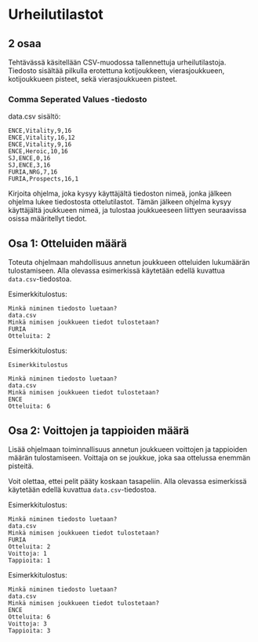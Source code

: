 # Urheilutilastot

## 2 osaa

Tehtävässä käsitellään CSV-muodossa tallennettuja urheilutilastoja.
Tiedosto sisältää pilkulla erotettuna kotijoukkeen, vierasjoukkueen,
kotijoukkueen pisteet, sekä vierasjoukkueen pisteet.

### Comma Seperated Values -tiedosto

data.csv sisältö:

```
ENCE,Vitality,9,16
ENCE,Vitality,16,12
ENCE,Vitality,9,16
ENCE,Heroic,10,16
SJ,ENCE,0,16
SJ,ENCE,3,16
FURIA,NRG,7,16
FURIA,Prospects,16,1
```

Kirjoita ohjelma, joka kysyy käyttäjältä tiedoston nimeä,
jonka jälkeen ohjelma lukee tiedostosta ottelutilastot.
Tämän jälkeen ohjelma kysyy käyttäjältä joukkueen nimeä,
ja tulostaa joukkueeseen liittyen seuraavissa osissa määritellyt tiedot.

## Osa 1: Otteluiden määrä

Toteuta ohjelmaan mahdollisuus annetun joukkueen otteluiden lukumäärän tulostamiseen.
Alla olevassa esimerkissä käytetään edellä kuvattua ```data.csv```-tiedostoa.

Esimerkkitulostus:
```
Minkä niminen tiedosto luetaan?
data.csv
Minkä nimisen joukkueen tiedot tulostetaan?
FURIA
Otteluita: 2
```

Esimerkkitulostus:
```
Esimerkkitulostus

Minkä niminen tiedosto luetaan?
data.csv
Minkä nimisen joukkueen tiedot tulostetaan?
ENCE
Otteluita: 6
```
## Osa 2: Voittojen ja tappioiden määrä

Lisää ohjelmaan toiminnallisuus annetun joukkueen voittojen ja tappioiden määrän tulostamiseen.
Voittaja on se joukkue, joka saa ottelussa enemmän pisteitä.

Voit olettaa, ettei pelit pääty koskaan tasapeliin.
Alla olevassa esimerkissä käytetään edellä kuvattua ```data.csv```-tiedostoa.

Esimerkkitulostus:
```
Minkä niminen tiedosto luetaan?
data.csv
Minkä nimisen joukkueen tiedot tulostetaan?
FURIA
Otteluita: 2
Voittoja: 1
Tappioita: 1
```
Esimerkkitulostus:
```
Minkä niminen tiedosto luetaan?
data.csv
Minkä nimisen joukkueen tiedot tulostetaan?
ENCE
Otteluita: 6
Voittoja: 3
Tappioita: 3
```



